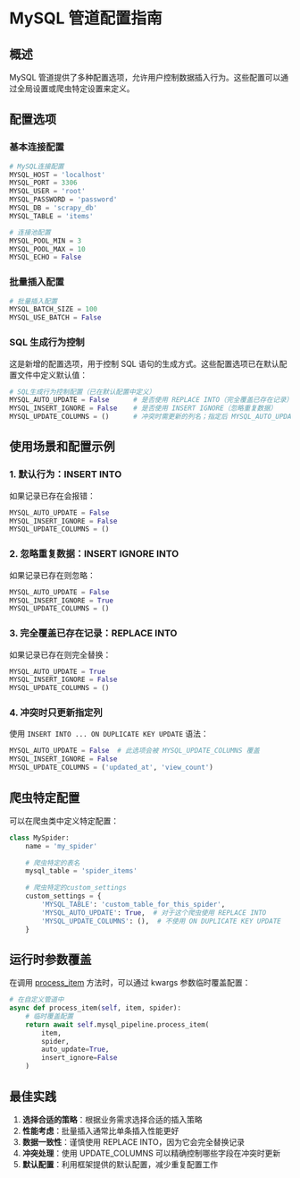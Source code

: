 # MySQL 管道配置指南

## 概述

MySQL 管道提供了多种配置选项，允许用户控制数据插入行为。这些配置可以通过全局设置或爬虫特定设置来定义。

## 配置选项

### 基本连接配置

```python
# MySQL连接配置
MYSQL_HOST = 'localhost'
MYSQL_PORT = 3306
MYSQL_USER = 'root'
MYSQL_PASSWORD = 'password'
MYSQL_DB = 'scrapy_db'
MYSQL_TABLE = 'items'

# 连接池配置
MYSQL_POOL_MIN = 3
MYSQL_POOL_MAX = 10
MYSQL_ECHO = False
```

### 批量插入配置

```python
# 批量插入配置
MYSQL_BATCH_SIZE = 100
MYSQL_USE_BATCH = False
```

### SQL 生成行为控制

这是新增的配置选项，用于控制 SQL 语句的生成方式。这些配置选项已在默认配置文件中定义默认值：

```python
# SQL生成行为控制配置（已在默认配置中定义）
MYSQL_AUTO_UPDATE = False      # 是否使用 REPLACE INTO（完全覆盖已存在记录）
MYSQL_INSERT_IGNORE = False    # 是否使用 INSERT IGNORE（忽略重复数据）
MYSQL_UPDATE_COLUMNS = ()      # 冲突时需更新的列名；指定后 MYSQL_AUTO_UPDATE 失效
```

## 使用场景和配置示例

### 1. 默认行为：INSERT INTO

如果记录已存在会报错：

```python
MYSQL_AUTO_UPDATE = False
MYSQL_INSERT_IGNORE = False
MYSQL_UPDATE_COLUMNS = ()
```

### 2. 忽略重复数据：INSERT IGNORE INTO

如果记录已存在则忽略：

```python
MYSQL_AUTO_UPDATE = False
MYSQL_INSERT_IGNORE = True
MYSQL_UPDATE_COLUMNS = ()
```

### 3. 完全覆盖已存在记录：REPLACE INTO

如果记录已存在则完全替换：

```python
MYSQL_AUTO_UPDATE = True
MYSQL_INSERT_IGNORE = False
MYSQL_UPDATE_COLUMNS = ()
```

### 4. 冲突时只更新指定列

使用 `INSERT INTO ... ON DUPLICATE KEY UPDATE` 语法：

```python
MYSQL_AUTO_UPDATE = False  # 此选项会被 MYSQL_UPDATE_COLUMNS 覆盖
MYSQL_INSERT_IGNORE = False
MYSQL_UPDATE_COLUMNS = ('updated_at', 'view_count')
```

## 爬虫特定配置

可以在爬虫类中定义特定配置：

```python
class MySpider:
    name = 'my_spider'
    
    # 爬虫特定的表名
    mysql_table = 'spider_items'
    
    # 爬虫特定的custom_settings
    custom_settings = {
        'MYSQL_TABLE': 'custom_table_for_this_spider',
        'MYSQL_AUTO_UPDATE': True,  # 对于这个爬虫使用 REPLACE INTO
        'MYSQL_UPDATE_COLUMNS': (),  # 不使用 ON DUPLICATE KEY UPDATE
    }
```

## 运行时参数覆盖

在调用 [process_item](file:///d:/dowell/projects/Crawlo/crawlo/pipelines/mysql_pipeline.py#L51-L89) 方法时，可以通过 kwargs 参数临时覆盖配置：

```python
# 在自定义管道中
async def process_item(self, item, spider):
    # 临时覆盖配置
    return await self.mysql_pipeline.process_item(
        item, 
        spider, 
        auto_update=True, 
        insert_ignore=False
    )
```

## 最佳实践

1. **选择合适的策略**：根据业务需求选择合适的插入策略
2. **性能考虑**：批量插入通常比单条插入性能更好
3. **数据一致性**：谨慎使用 REPLACE INTO，因为它会完全替换记录
4. **冲突处理**：使用 UPDATE_COLUMNS 可以精确控制哪些字段在冲突时更新
5. **默认配置**：利用框架提供的默认配置，减少重复配置工作